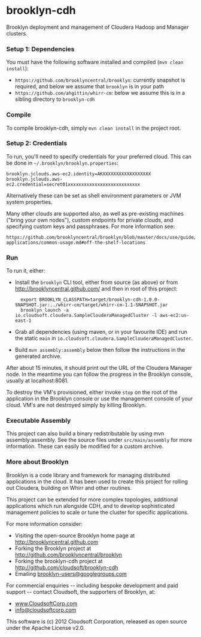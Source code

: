 brooklyn-cdh
============

Brooklyn deployment and management of Cloudera Hadoop and Manager clusters.


### Setup 1:  Dependencies

You must have the following software installed and compiled (`mvn clean install`):

* `https://github.com/brooklyncentral/brooklyn`: currently snapshot is required, and 
  below we assume that `brooklyn` is in your path 
* `https://github.com/ahgittin/whirr-cm`: below we assume this is in a sibling directory to `brooklyn-cdh` 


### Compile

To compile brooklyn-cdh, simply `mvn clean install` in the project root.


### Setup 2:  Credentials

To run, you'll need to specify credentials for your preferred cloud.  This can be done 
in `~/.brooklyn/brooklyn.properties`:

    brooklyn.jclouds.aws-ec2.identity=AKXXXXXXXXXXXXXXXXXX
    brooklyn.jclouds.aws-ec2.credential=secret01xxxxxxxxxxxxxxxxxxxxxxxxxxx

Alternatively these can be set as shell environment parameters or JVM system properties.

Many other clouds are supported also, as well as pre-existing machines ("bring your own nodes"),
custom endpoints for private clouds, and specifying custom keys and passphrases.
For more information see:

    https://github.com/brooklyncentral/brooklyn/blob/master/docs/use/guide/defining-applications/common-usage.md#off-the-shelf-locations


### Run

To run it, either:

* Install the `brooklyn` CLI tool, either from source (as above) or from 
  http://brooklyncentral.github.com/ and then in root of this project:

        export BROOKLYN_CLASSPATH=target/brooklyn-cdh-1.0.0-SNAPSHOT.jar:../whirr-cm/target/whirr-cm-1.1-SNAPSHOT.jar
        brooklyn launch -a io.cloudsoft.cloudera.SampleClouderaManagedCluster -l aws-ec2:us-east-1

* Grab all dependencies (using maven, or in your favourite IDE) and run the 
  static `main` in `io.cloudsoft.cloudera.SampleClouderaManagedCluster`.

* Build `mvn assembly:assembly` below then follow the instructions in the generated archive.

After about 15 minutes, it should print out the URL of the Cloudera Manager node.
In the meantime you can follow the progress in the Brooklyn console, 
usually at localhost:8081.  

To destroy the VM's provisioned, either invoke `stop` on the root of the
application in the Brooklyn console or use the management console of your
cloud.  VM's are not destroyed simply by killing Brooklyn.


### Executable Assembly

This project can also build a binary redistributable by using mvn assembly:assembly.
See the source files under `src/main/assembly` for more information.  These can 
easily be modified for a custom archive.


### More about Brooklyn

Brooklyn is a code library and framework for managing distributed applications
in the cloud.  It has been used to create this project for rolling out Cloudera,
building on Whirr and other routines.

This project can be extended for more complex topologies, additional applications
which run alongside CDH, and to develop sophisticated management policies to
scale or tune the cluster for specific applications.

For more information consider:

* Visiting the open-source Brooklyn home page at  http://brooklyncentral.github.com
* Forking the Brooklyn project at  http://github.com/brooklyncentral/brooklyn
* Forking the brooklyn-cdh project at  http://github.com/cloudsoft/brooklyn-cdh
* Emailing  brooklyn-users@googlegroups.com 

For commercial enquiries -- including bespoke development and paid support --
contact Cloudsoft, the supporters of Brooklyn, at:

* www.CloudsoftCorp.com
* info@cloudsoftcorp.com

This software is (c) 2012 Cloudsoft Corporation, released as open source under the Apache License v2.0.

